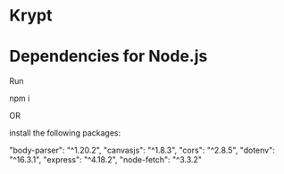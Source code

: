 # Krypt

# Dependencies for Node.js

Run

npm i

OR

install the following packages:

"body-parser": "^1.20.2",
"canvasjs": "^1.8.3",
"cors": "^2.8.5",
"dotenv": "^16.3.1",
"express": "^4.18.2",
"node-fetch": "^3.3.2"
